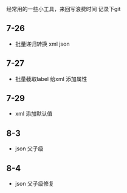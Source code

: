 经常用的一些小工具，来回写浪费时间 记录下git

## 7-26

- 批量递归转换 xml  json

## 7-27

- 批量截取label 给xml 添加属性

## 7-29

- xml 添加默认值

## 8-3

- json 父子级

## 8-4

- json 父子级修复
